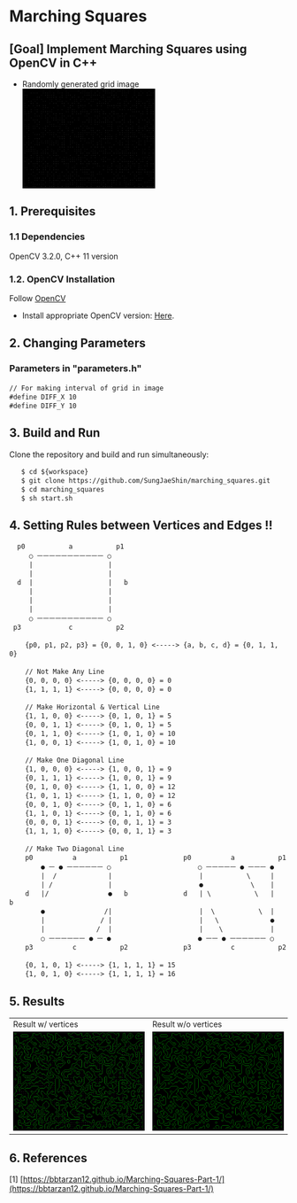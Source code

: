 # Marching Squares 
## [Goal] Implement Marching Squares using OpenCV in C++
- Randomly generated grid image \
  <img src="./results/init_img.png" width = 50% height = 50% div align=center />

## 1. Prerequisites
### 1.1 Dependencies
OpenCV 3.2.0, C++ 11 version

### 1.2. OpenCV Installation
Follow [OpenCV](https://docs.opencv.org/4.x/d2/de6/tutorial_py_setup_in_ubuntu.html)
- Install appropriate OpenCV version: [Here](https://sungjaeshin.github.io/O/opencv-install/).

## 2. Changing Parameters
### Parameters in "parameters.h"
```
// For making interval of grid in image
#define DIFF_X 10
#define DIFF_Y 10
```

## 3. Build and Run 
Clone the repository and build and run simultaneously:
```
   $ cd ${workspace}
   $ git clone https://github.com/SungJaeShin/marching_squares.git
   $ cd marching_squares
   $ sh start.sh
```

## 4. Setting Rules between Vertices and Edges !!
```
  p0           a           p1
     ○ ㅡㅡㅡㅡㅡㅡㅡㅡㅡㅡㅡ ○
     |                   |
     |                   |
  d  |                   |   b
     |                   |
     |                   |
     |                   |
     ○ ㅡㅡㅡㅡㅡㅡㅡㅡㅡㅡㅡ ○
 p3            c           p2

    {p0, p1, p2, p3} = {0, 0, 1, 0} <-----> {a, b, c, d} = {0, 1, 1, 0}

    // Not Make Any Line
    {0, 0, 0, 0} <-----> {0, 0, 0, 0} = 0
    {1, 1, 1, 1} <-----> {0, 0, 0, 0} = 0

    // Make Horizontal & Vertical Line
    {1, 1, 0, 0} <-----> {0, 1, 0, 1} = 5
    {0, 0, 1, 1} <-----> {0, 1, 0, 1} = 5
    {0, 1, 1, 0} <-----> {1, 0, 1, 0} = 10
    {1, 0, 0, 1} <-----> {1, 0, 1, 0} = 10

    // Make One Diagonal Line 
    {1, 0, 0, 0} <-----> {1, 0, 0, 1} = 9
    {0, 1, 1, 1} <-----> {1, 0, 0, 1} = 9
    {0, 1, 0, 0} <-----> {1, 1, 0, 0} = 12
    {1, 0, 1, 1} <-----> {1, 1, 0, 0} = 12
    {0, 0, 1, 0} <-----> {0, 1, 1, 0} = 6
    {1, 1, 0, 1} <-----> {0, 1, 1, 0} = 6
    {0, 0, 0, 1} <-----> {0, 0, 1, 1} = 3
    {1, 1, 1, 0} <-----> {0, 0, 1, 1} = 3

    // Make Two Diagonal Line
    p0          a           p1              p0          a           p1
        ● ㅡ ● ㅡㅡㅡㅡㅡㅡ ○                      ○ ㅡㅡㅡㅡㅡ ● ㅡㅡㅡ ●
        |  /             |                      |           \     |
        | /              |                      ●            \    |
    d   |/               ●   b              d   | \           \   |   b
        ●               /|                      |  \           \  |
        |              / |                      |   \             ●
        |             /  |                      |    \            |
        ○ ㅡㅡㅡㅡㅡㅡ ● ㅡ ●                      ● ㅡㅡ ● ㅡㅡㅡㅡㅡㅡ ○
    p3          c           p2              p3          c           p2

    {0, 1, 0, 1} <-----> {1, 1, 1, 1} = 15
    {1, 0, 1, 0} <-----> {1, 1, 1, 1} = 16
```

## 5. Results 
<table>
    <tr>
       <td> Result w/ vertices  </td>
       <td> Result w/o vertices </td>
    </tr>
    <tr>
       <td><img src="./results/marching_grid_img.png"/> </td>
       <td><img src="./results/marching_line_img.png"/> </td>
    </tr>
 </table>

## 6. References
[1] [https://bbtarzan12.github.io/Marching-Squares-Part-1/](https://bbtarzan12.github.io/Marching-Squares-Part-1/) 

